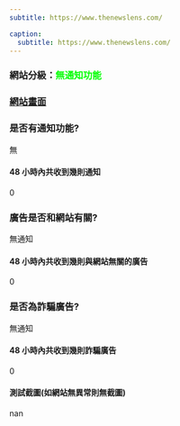 ```yaml
---
subtitle: https://www.thenewslens.com/

caption:
  subtitle: https://www.thenewslens.com/
---
```


<h3>網站分級：<font color="#00FF00">無通知功能</font></h3>

### [網站畫面](https://www.thenewslens.com/)
### 是否有通知功能?
無

#### 48 小時內共收到幾則通知
0

### 廣告是否和網站有關?
無通知

#### 48 小時內共收到幾則與網站無關的廣告
0

### 是否為詐騙廣告?
無通知

#### 48 小時內共收到幾則詐騙廣告
0

#### 測試截圖(如網站無異常則無截圖)
nan

